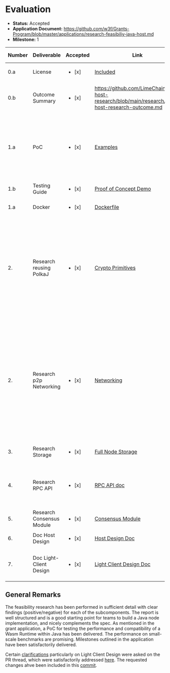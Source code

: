 # Evaluation

- **Status:** Accepted
- **Application Document:** https://github.com/w3f/Grants-Program/blob/master/applications/research-feasibiliy-java-host.md
- **Milestone:** 1

| Number | Deliverable               | Accepted               | Link                                                                                                                                                      | Evaluation Notes                                                                                                                                                                                                                                                                                                                                                                                                                                                                           |
| ------ | ------------------------- | ---------------------- | --------------------------------------------------------------------------------------------------------------------------------------------------------- | ------------------------------------------------------------------------------------------------------------------------------------------------------------------------------------------------------------------------------------------------------------------------------------------------------------------------------------------------------------------------------------------------------------------------------------------------------------------------------------------ |
| 0.a    | License                   | <ul><li>[x] </li></ul> | [Included](https://github.com/LimeChain/java-host-research/blob/main/LICENSE)                                                                             | Apache License V2.0                                                                                                                                                                                                                                                                                                                                                                                                                                                                        |
| 0.b    | Outcome Summary           | <ul><li>[x] </li></ul> | https://github.com/LimeChain/java-host-research/blob/main/research/java-host-research-outcome.md                                                          | Structured Overview Doc delivered with clear findings of research.                                                                                                                                                                                                                                                                                                                                                                                                                         |
| 1.a    | PoC                       | <ul><li>[x] </li></ul> | [Examples](https://github.com/LimeChain/wasmer-java/tree/master/examples)                                                                                 | According to contract some initial examples regarding wasmer-java. Could have tested potentially a little bit more, but this is fine                                                                                                                                                                                                                                                                                                                                                       |
| 1.b    | Testing Guide             | <ul><li>[x] </li></ul> | [Proof of Concept Demo](https://github.com/LimeChain/java-host-research/blob/e0d673177aec21dbc0ffe05bd249e54bb9ceef56/README.md#proof-of-concept-demo)    | Small but enough                                                                                                                                                                                                                                                                                                                                                                                                                                                                           |
| 1.a    | Docker                    | <ul><li>[x] </li></ul> | [Dockerfile](https://github.com/LimeChain/wasmer-java/blob/3c6ca0ed4d4882a62d5950fd506ab3d5bd287a37/Dockerfile)                                           | Works                                                                                                                                                                                                                                                                                                                                                                                                                                                                                      |
| 2.     | Research reusing PolkaJ   | <ul><li>[x] </li></ul> | [Crypto Primitives](https://github.com/LimeChain/java-host-research/blob/main/research/java-host-research-outcome.md#cryptographic-primitives)            | Compared PolkaJ, Polkadot-java, and Schnorrkel-java for crypto primitives. Suggest using Schnorrkel-java due to its native implementation and feature-rich library. PolkaJ is usable with minor extensions for SCALE.                                                                                                                                                                                                                                                                      |
| 2.     | Research p2p Networking   | <ul><li>[x] </li></ul> | [Networking](https://github.com/LimeChain/java-host-research/blob/main/research/java-host-research-outcome.md#networking)                                 | This is the biggest missing component. jvm-libp2p stack contains Noise, PeerID, however misses critical components like Kademlia and Yamux. Provide a Scope and Estimation report for [Kademlia](https://github.com/LimeChain/java-host-research/blob/main/research/libp2p-kademlia-for-jvm-scope-estimation.md) and [Yamux](https://github.com/LimeChain/java-host-research/blob/main/research/libp2p-yamux-jvm-scope-estimation.md) jvm-implementations, as these are major road-blocks. |
| 3.     | Research Storage          | <ul><li>[x] </li></ul> | [Full Node Storage](https://github.com/LimeChain/java-host-research/blob/main/research/java-polkadot-host-high-level-design.md#storage)                   | discuss state-trie storage and persistence.                                                                                                                                                                                                                                                                                                                                                                                                                                                |
| 4.     | Research RPC API          | <ul><li>[x] </li></ul> | [RPC API doc](https://github.com/LimeChain/java-host-research/blob/main/research/java-polkadot-host-high-level-design.md#consensus-reaching-process)      | No major risks detected for implementing RPC API natively, touched upon DoS resilience.                                                                                                                                                                                                                                                                                                                                                                                                    |
| 5.     | Research Consensus Module | <ul><li>[x] </li></ul> | [Consensus Module](https://github.com/LimeChain/java-host-research/blob/main/research/java-polkadot-host-high-level-design.md#consensus-reaching-process) | Delivered.                                                                                                                                                                                                                                                                                                                                                                                                                                                                                 |
| 6.     | Doc Host Design           | <ul><li>[x] </li></ul> | [Host Design Doc](https://github.com/LimeChain/java-host-research/blob/main/research/java-polkadot-host-high-level-design.md)                             | Builds on top of Light client doc                                                                                                                                                                                                                                                                                                                                                                                                                                                          |
| 7.     | Doc Light-Client Design   | <ul><li>[x] </li></ul> | [Light Client Design Doc](https://github.com/LimeChain/java-host-research/blob/main/research/java-host-light-client-high-level-design.md)                 | Complements the [Light-Client Spec](https://spec.polkadot.network/#sect-lightclient) with more implementation details.                                                                                                                                                                                                                                                                                                                                                                     |

## General Remarks

The feasibility research has been performed in sufficient detail with clear findings (positive/negative) for each of the subcomponents. The report is well structured and is a good starting point for teams to build a Java node implementation, and nicely complements the spec.
As mentioned in the grant application, a PoC for testing the performance and compatibility of a Wasm Runtime within Java has been delivered. The performance on small-scale benchmarks are promising. Milestones outlined in the application have been satisfactorily delivered.

Certain [clarifications](https://github.com/w3f/Grant-Milestone-Delivery/pull/735#pullrequestreview-1309774824) particularly on Light Client Design were asked on the PR thread, which were satisfactorily addressed [here](https://github.com/w3f/Grant-Milestone-Delivery/pull/735#issuecomment-1441801177). The requested changes ahve been included in this [commit](https://github.com/w3f/Grant-Milestone-Delivery/pull/735/commits/1426887877a3564bc46a3ba28b72425d0f2f9f91).
